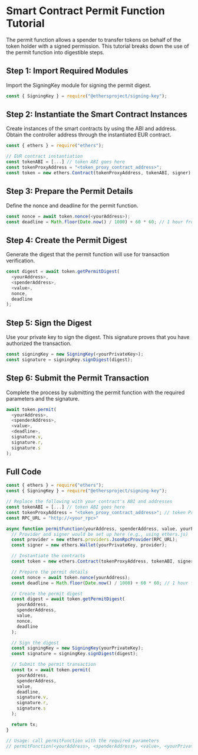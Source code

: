 # Smart Contract Permit Function Tutorial
The permit function allows a spender to transfer tokens on behalf of the token holder with a signed permission. This tutorial breaks down the use of the permit function into digestible steps.

## Step 1: Import Required Modules
Import the SigningKey module for signing the permit digest.

```js
const { SigningKey } = require("@ethersproject/signing-key");
```

## Step 2: Instantiate the Smart Contract Instances
Create instances of the smart contracts by using the ABI and address. Obtain the controller address through the instantiated EUR contract.

```js
const { ethers } = require("ethers");

// EUR contract instantiation
const tokenABI = [...] // token ABI goes here
const tokenProxyAddress = "<token_proxy_contract_address>";
const token = new ethers.Contract(tokenProxyAddress, tokenABI, signer);
```
	
## Step 3: Prepare the Permit Details
Define the nonce and deadline for the permit function.
```js
const nonce = await token.nonce(<yourAddress>);
const deadline = Math.floor(Date.now() / 1000) + 60 * 60; // 1 hour from now
```

## Step 4: Create the Permit Digest
Generate the digest that the permit function will use for transaction verification.
```js
const digest = await token.getPermitDigest(
  <yourAddress>,
  <spenderAddress>,
  <value>,
  nonce,
  deadline
);
```

## Step 5: Sign the Digest
Use your private key to sign the digest. This signature proves that you have authorized the transaction.
```js
const signingKey = new SigningKey(<yourPrivateKey>);
const signature = signingKey.signDigest(digest);
```

## Step 6: Submit the Permit Transaction
Complete the process by submitting the permit function with the required parameters and the signature.
```js
await token.permit(
  <yourAddress>,
  <spenderAddress>,
  <value>,
  <deadline>,
  signature.v,
  signature.r,
  signature.s
);
```

## Full Code 
```js
const { ethers } = require("ethers");
const { SigningKey } = require("@ethersproject/signing-key");

// Replace the following with your contract's ABI and addresses
const tokenABI = [...] // token ABI goes here
const tokenProxyAddress = "<token_proxy_contract_address>"; // token Proxy contract address
const RPC_URL = "http://<your_rpc>"

async function permitFunction(yourAddress, spenderAddress, value, yourPrivateKey) {
  // Provider and signer would be set up here (e.g., using ethers.js)
  const provider = new ethers.providers.JsonRpcProvider(RPC_URL);
  const signer = new ethers.Wallet(yourPrivateKey, provider);

  // Instantiate the contracts
  const token = new ethers.Contract(tokenProxyAddress, tokenABI, signer);

  // Prepare the permit details
  const nonce = await token.nonce(yourAddress);
  const deadline = Math.floor(Date.now() / 1000) + 60 * 60; // 1 hour from now

  // Create the permit digest
  const digest = await token.getPermitDigest(
    yourAddress,
    spenderAddress,
    value,
    nonce,
    deadline
  );

  // Sign the digest
  const signingKey = new SigningKey(yourPrivateKey);
  const signature = signingKey.signDigest(digest);

  // Submit the permit transaction
  const tx = await token.permit(
    yourAddress,
    spenderAddress,
    value,
    deadline,
    signature.v,
    signature.r,
    signature.s
  );

  return tx;
}

// Usage: call permitFunction with the required parameters
// permitFunction(<yourAddress>, <spenderAddress>, <value>, <yourPrivateKey>).then(...);

```
